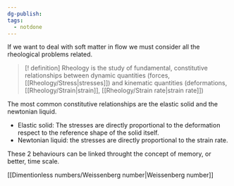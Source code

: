 ```yaml
---
dg-publish: 
tags:
  - notdone
---
```

If we want to deal with soft matter in flow we must consider all the rheological problems related. 
>[! definition]
> Rheology is the study of fundamental, constitutive relationships between dynamic quantities (forces, [[Rheology/Stress|stresses]]) and kinematic quantities (deformations, [[Rheology/Strain|strain]], [[Rheology/Strain rate|strain rate]])

The most common constitutive relationships are the elastic solid and the newtonian liquid.
- Elastic solid: The stresses are directly proportional to the deformation respect to the reference shape of the solid itself.
- Newtonian liquid: the stresses are directly proportional to the strain rate.

These 2 behaviours can be linked throught the concept of memory, or better, time scale.

[[Dimentionless numbers/Weissenberg number|Weissenberg number]]
